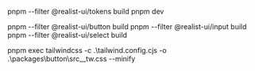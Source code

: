 pnpm --filter @realist-ui/tokens build
pnpm dev

pnpm --filter @realist-ui/button build
pnpm --filter @realist-ui/input build
pnpm --filter @realist-ui/select build

pnpm exec tailwindcss -c .\tailwind.config.cjs -o .\packages\button\src\__tw.css --minify